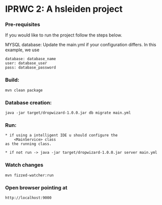 IPRWC 2: A hsleiden project
=============================

### Pre-requisites 
If you would like to run the project follow the steps below.

MYSQL database: Update the main.yml if your configuration differs. In this example, we use

	database: database_name
	user: database_user
	pass: database_password

### Build:

	mvn clean package
	

### Database creation:

	java -jar target/dropwizard-1.0.0.jar db migrate main.yml
	
	
### Run:
    
    * if using a intelligent IDE u should configure the 
        <MainService> class 
    as the running class.
    
	* if not run -> java -jar target/dropwizard-1.0.0.jar server main.yml
	
### Watch changes
    
    mvn fizzed-watcher:run
	
	
### Open browser pointing at

	http://localhost:9000

